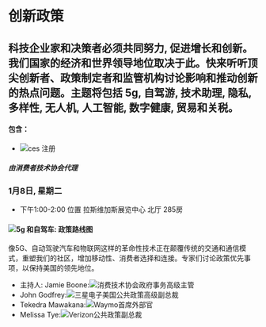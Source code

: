 # 创新政策

科技企业家和决策者必须共同努力, 促进增长和创新。我们国家的经济和世界领导地位取决于此。快来听听顶尖创新者、政策制定者和监管机构讨论影响和推动创新的热点问题。主题将包括 5g, 自驾游, 技术助理, 隐私, 多样性, 无人机, 人工智能, 数字健康, 贸易和关税。
----
#### 包含：
 * ![ces 注册](https://www.ces.tech/Conference/Conference-Program.aspx)
 ##### 由消费者技术协会代理
 ### 1月8日, 星期二
  * 下午1:00-2:00
  位置
  拉斯维加斯展览中心
  北厅
  285房
  #### ![5g 和自驾车: 政策路线图](https://www.ces.tech/conference/Innovation-Policy/5G-and-SelfDriving-Vehicles-A-Policy-Roadmap.aspx)
  像5G、自动驾驶汽车和物联网这样的革命性技术正在颠覆传统的交通和通信模式，重塑我们的社区，增加移动性、消费者选择和连接。专家们讨论政策优先事项，以保持美国的领先地位。
  * 主持人:
  Jamie Boone:![消费技术协会政府事务高级主管](https://www.ces.tech/conference/speaker-directory/Jamie-Boone.aspx)
  * John Godfrey:![三星电子美国公共政策高级副总裁](https://www.ces.tech/conference/speaker-directory/John-Godfrey.aspx)
  * Tekedra Mawakana:![Waymo首席外部官](https://www.ces.tech/conference/speaker-directory/Tekedra-Mawakana.aspx)
  * Melissa Tye:![Verizon公共政策副总裁](https://www.ces.tech/conference/speaker-directory/Melissa-Tye.aspx)
